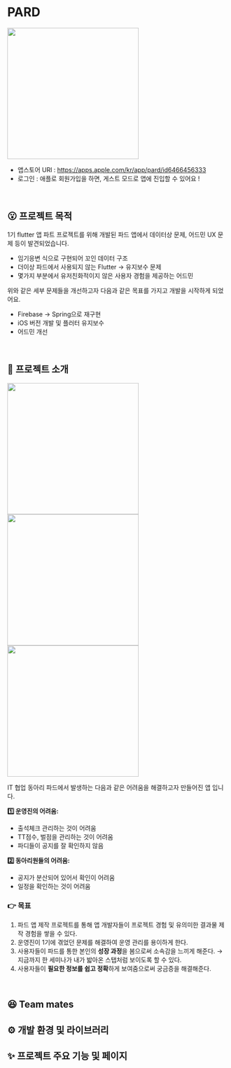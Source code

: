 # PARD
<img src="https://github.com/user-attachments/assets/fdca657d-6cec-49c6-be6d-a98070180284" width="300"/>

- 앱스토어 URl : https://apps.apple.com/kr/app/pard/id6466456333
- 로그인 : 애플로 회원가입을 하면, 게스트 모드로 앱에 진입할 수 있어요 !

<br>


## 😮 프로젝트 목적
1기 flutter 앱 파트 프로젝트를 위해 개발된 파드 앱에서 데이터상 문제, 어드민 UX 문제 등이 발견되었습니다.
- 임기응변 식으로 구현되어 꼬인 데이터 구조
- 더이상 파드에서 사용되지 않는 Flutter → 유지보수 문제
- 몇가지 부분에서 유저친화적이지 않은 사용자 경험을 제공하는 어드민

위와 같은 세부 문제들을 개선하고자 다음과 같은 목표를 가지고 개발을 시작하게 되었어요.
- Firebase → Spring으로 재구현
- iOS 버전 개발 및 플러터 유지보수
- 어드민 개선

<br>

## 👋 프로젝트 소개
<img src="https://github.com/user-attachments/assets/1e725845-6b21-4e9d-b071-f2c64e7a7cd0" width="300"/>
<img src="https://github.com/user-attachments/assets/857a9e9f-b365-48a6-a856-af7cd7390cc2" width="300"/>
<img src="https://github.com/user-attachments/assets/3eb09290-0f98-49fa-b3bd-248ea7fc52f4" width="300"/>

IT 협업 동아리 파드에서 발생하는 다음과 같은 어려움을 해결하고자 만들어진 앱 입니다.
<br>

**1️⃣ 운영진의 어려움:** 
- 출석체크 관리하는 것이 어려움
- TT점수, 벌점을 관리하는 것이 어려움
- 파디들이 공지를 잘 확인하지 않음

**2️⃣ 동아리원들의 어려움:** 
- 공지가 분산되어 있어서 확인이 어려움
- 일정을 확인하는 것이 어려움

### 👉 목표
1. 파드 앱 제작 프로젝트를 통해 앱 개발자들이 프로젝트 경험 및 유의미한 결과물 제작 경험을 쌓을 수 있다. 
2. 운영진이 1기에 겪었던 문제를 해결하여 운영 관리를 용이하게 한다. 
3. 사용자들이 파드를 통한 본인의 **성장 과정**을 봄으로써 소속감을 느끼게 해준다. → 지금까지 한 세미나가 내가 밟아온 스탭처럼 보이도록 할 수 있다.
4. 사용자들이 **필요한 정보를 쉽고 정확**하게 보여줌으로써 궁금증을 해결해준다.

<br>

## 😆 Team mates


## ⚙️ 개발 환경 및 라이브러리


## ✨ 프로젝트 주요 기능 및 페이지

